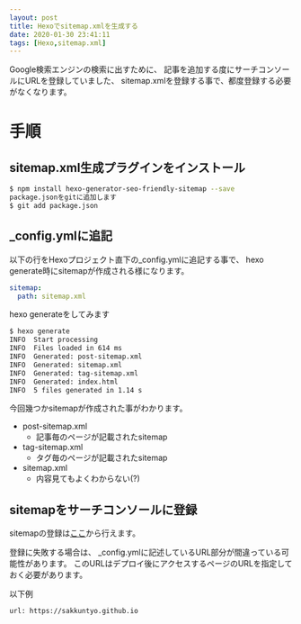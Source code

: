 ```yaml
---
layout: post
title: Hexoでsitemap.xmlを生成する
date: 2020-01-30 23:41:11
tags: [Hexo,sitemap.xml]
---
```


Google検索エンジンの検索に出すために、
記事を追加する度にサーチコンソールにURLを登録していました、
sitemap.xmlを登録する事で、都度登録する必要がなくなります。

# 手順

## sitemap.xml生成プラグインをインストール

```bash
$ npm install hexo-generator-seo-friendly-sitemap --save
package.jsonをgitに追加します
$ git add package.json
```

## _config.ymlに追記

以下の行をHexoプロジェクト直下の_config.ymlに追記する事で、
hexo generate時にsitemapが作成される様になります。

```yaml
sitemap:
  path: sitemap.xml
```

hexo generateをしてみます

```bash
$ hexo generate
INFO  Start processing
INFO  Files loaded in 614 ms
INFO  Generated: post-sitemap.xml
INFO  Generated: sitemap.xml
INFO  Generated: tag-sitemap.xml
INFO  Generated: index.html
INFO  5 files generated in 1.14 s
```

今回幾つかsitemapが作成された事がわかります。

- post-sitemap.xml
  - 記事毎のページが記載されたsitemap
- tag-sitemap.xml
  - タグ毎のページが記載されたsitemap
- sitemap.xml
  - 内容見てもよくわからない(?)

## sitemapをサーチコンソールに登録

sitemapの登録は[ここ](https://search.google.com/search-console/sitemaps)から行えます。

登録に失敗する場合は、
_config.ymlに記述しているURL部分が間違っている可能性があります。
このURLはデプロイ後にアクセスするページのURLを指定しておく必要があります。

以下例
```
url: https://sakkuntyo.github.io
```
